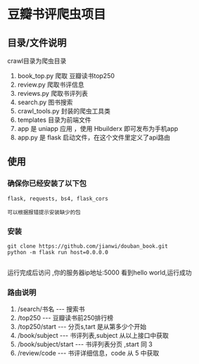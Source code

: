 # 豆瓣书评爬虫项目
## 目录/文件说明
crawl目录为爬虫目录
1. book_top.py 爬取 豆瓣读书top250
2. review.py 爬取书评信息
3. reviews.py 爬取书评列表
4. search.py 图书搜索
5. crawl_tools.py 封装的爬虫工具类
6. templates 目录为前端文件
7. app 是 uniapp 应用 ，使用 Hbuilderx 即可发布为手机app
8. app.py 是 flask 启动文件，在这个文件里定义了api路由

## 使用
### 确保你已经安装了以下包
	flask, requests, bs4, flask_cors
	
	可以根据报错提示安装缺少的包

### 安装
```shell
git clone https://github.com/jianwi/douban_book.git
python -m flask run host=0.0.0.0
	
```

运行完成后访问 ,你的服务器ip地址:5000 看到hello world,运行成功


	
### 路由说明
1. /search/书名  --- 搜索书
2. /top250  --- 豆瓣读书前250排行榜
3. /top250/start  --- 分页s,tart 是从第多少个开始
4. /book/subject  ---  书评列表,subject 从以上接口中获取
5. /book/subject/start  --- 书评列表分页 ,start 同 3
6. /review/code  ---  书评详细信息，code 从 5 中获取


